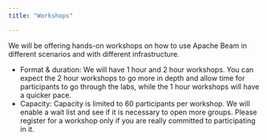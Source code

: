 ```yaml
---
title: "Workshops"

---
```


We will be offering hands-on workshops on how to use Apache Beam in different scenarios and with different infrastructure. 

* Format & duration: We will have 1 hour and 2 hour workshops. You can expect the 2 hour workshops to go more in depth and allow time for participants to go through the labs, while the 1 hour workshops will have a quicker pace.
* Capacity: Capacity is limited to 60 participants per workshop. We will enable a wait list and see if it is necessary to open more groups. Please register for a workshop only if you are really committed to participating in it.

